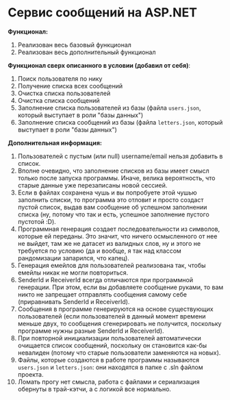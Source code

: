 # Сервис сообщений на ASP.NET

**Функционал:**
1) Реализован весь базовый функционал
2) Реализован весь дополнительный функционал

**Функционал сверх описанного в условии (добавил от себя)**:
1) Поиск пользователя по нику
2) Получение списка всех сообщений
3) Очистка списка пользователей
4) Очистка списка сообщений
5) Заполнение списка пользователей из базы (файла `users.json`, который выступает в роли "базы данных")
6) Заполнение списка сообщений из базы (файла `letters.json`, который выступает в роли "базы данных")

**Дополнительная информация:** 
1) Пользователей с пустым (или null) username/email нельзя добавить в список.
2) Вполне очевидно, что заполнение списков из базы имеет смысл только после запуска программы. Иначе, велика вероятность, что старые данные уже перезаписаны новой сессией. 
3) Если в файлах сохранена чушь и вы попробуете этой чушью заполнить списки, то программа это отловит и просто создаст пустой список, выдав вам сообщение об успешном заполнении списка (ну, потому что так и есть, успешное заполнение пустого пустотой :D).
4) Программная генерация создает последовательности из символов, которые ей переданы. Это значит, что ничего осмысленного от нее не выйдет, там же не датасет из валидных слов, ну и этого не требуется по условию (да и вообще, я так над классом рандомизации запарился, что капец).
5) Генерация емейлов для пользователей реализована так, чтобы емейлы никак не могли повториться. 
6) SenderId и ReceiverId всегда отличаются при программной генерации. При этом, если вы добавляете сообщение руками, то вам никто не запрещает отправлять сообщения самому себе (приравнивать SenderId и ReceiverId).
7) Сообщения в программе генерируются на основе существующих пользователей (если пользователей в данный момент времени меньше двух, то сообщения сгенерировать не получится, поскольку программе нужны разные SenderId и ReceiverId). 
8) При повторной инициализации пользователей автоматически очищается список сообщений, поскольку он становится как-бы невалиден (потому что старые пользователи заменяются на новых).
9) Файлы, которые создаются в работе программы называются `users.json` и `letters.json`: они находятся в папке с .sln файлом проекта.  
10) Ломать прогу нет смысла, работа с файлами и сериализация обернуты в трай-кэтчи, а с логикой все нормально.


